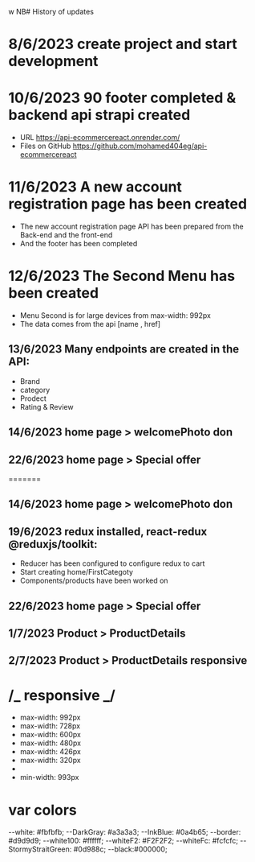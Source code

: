 w NB# History of updates

# 8/6/2023 create project and start development

# 10/6/2023 90 footer completed & backend api strapi created

- URL https://api-ecommercereact.onrender.com/
- Files on GitHub https://github.com/mohamed404eg/api-ecommercereact

# 11/6/2023 A new account registration page has been created

- The new account registration page API has been prepared from the Back-end and the front-end
- And the footer has been completed

# 12/6/2023 The Second Menu has been created

- Menu Second is for large devices from max-width: 992px
- The data comes from the api [name , href]

## 13/6/2023 Many endpoints are created in the API:

- Brand
- category
- Prodect
- Rating & Review

## 14/6/2023 home page > welcomePhoto don

## 22/6/2023 home page > Special offer

=======

## 14/6/2023 home page > welcomePhoto don

## 19/6/2023 redux installed, react-redux @reduxjs/toolkit:

- Reducer has been configured to configure redux to cart
- Start creating home/FirstCategoty
- Components/products have been worked on

## 22/6/2023 home page > Special offer

## 1/7/2023 Product > ProductDetails
## 2/7/2023 Product > ProductDetails responsive

# /_ responsive _/

- max-width: 992px
- max-width: 728px
- max-width: 600px
- max-width: 480px
- max-width: 426px
- max-width: 320px
-
- min-width: 993px

# var colors

--white: #fbfbfb;
--DarkGray: #a3a3a3;
--InkBlue: #0a4b65;
--border: #d9d9d9;
--white100: #ffffff;
--whiteF2: #F2F2F2;
--whiteFc: #fcfcfc;
--StormyStraitGreen: #0d988c;
--black:#000000;
